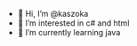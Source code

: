 - 👋 Hi, I’m @kaszoka
- 👀 I’m interested in c# and html
- 🌱 I’m currently learning java

<!---
kaszoka/kaszoka is a ✨ special ✨ repository because its `README.md` (this file) appears on your GitHub profile.
You can click the Preview link to take a look at your changes.
--->
